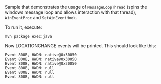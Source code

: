 Sample that demonstrates the usage of `MessageLoopThread` (spins the windows
message loop and allows interaction with that thread), `WinEventProc` and
`SetWinEventHook`.

To run it, execute:

```shell
mvn package exec:java
```

Now LOCATIONCHANGE events will be printed. This should look like this:

```
Event 800B, HWDN: native@0x30050
Event 800B, HWDN: native@0x30050
Event 800B, HWDN: native@0x30050
Event 800B, HWDN: null
Event 800B, HWDN: null
Event 800B, HWDN: null
```